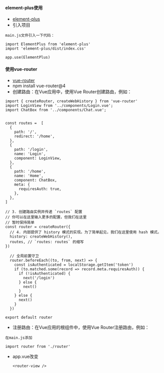 #### element-plus使用
* [element-plus](https://element-plus.gitee.io/zh-CN/guide/quickstart.html)
* 引入项目
```text
main.js文件引入一下代码：

import ElementPlus from 'element-plus'
import 'element-plus/dist/index.css'

app.use(ElementPlus)
```

#### 使用vue-router
* [vue-router](https://router.vuejs.org/zh/introduction.html)
* npm install vue-router@4
* 创建路由：在Vue应用中，使用Vue Router创建路由，例如：
```text
import { createRouter, createWebHistory } from 'vue-router'
import LoginView from '../components/Login.vue';
import ChatBox from '../components/Chat.vue';


const routes =  [
  {
    path: '/',
    redirect: '/home',
  },
  {
    path: '/login',
    name: 'Login',
    component: LoginView,
  },
  {
    path: '/home',
    name: 'Home',
    component: ChatBox,
    meta: {
      requiresAuth: true,
    },
  },
]

// 3. 创建路由实例并传递 `routes` 配置
// 你可以在这里输入更多的配置，但我们在这里
// 暂时保持简单
const router = createRouter({
  // 4. 内部提供了 history 模式的实现。为了简单起见，我们在这里使用 hash 模式。
  history: createWebHistory(),
  routes, // `routes: routes` 的缩写
})
  
  // 全局前置守卫
  router.beforeEach((to, from, next) => {
    const isAuthenticated = localStorage.getItem('token')
    if (to.matched.some(record => record.meta.requiresAuth)) {
      if (!isAuthenticated) {
        next('/login')
      } else {
        next()
      }
    } else {
      next()
    }
  })

export default router
```
* 注册路由：在Vue应用的根组件中，使用Vue Router注册路由，例如：
```text
在main.js添加

import router from './router'
```

* app.vue改变
  ```text
  <router-view />
  ```